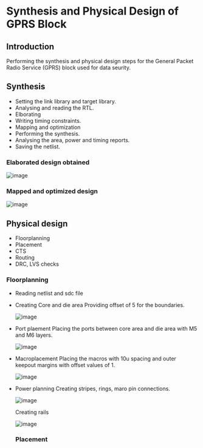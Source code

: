 <h1> Synthesis and Physical Design of GPRS Block </h1>

<h2> Introduction </h2>

Performing the synthesis and physical design steps for the General Packet Radio Service (GPRS) block used for data seurity.

<h2> Synthesis </h2>

- Setting the link library and target library.
- Analysing and reading the RTL.
- Elborating
- Writing timing constraints.
- Mapping and optimization
- Performing the synthesis.
- Analysing the area, power and timing reports.
- Saving the netlist.

<h3> Elaborated design obtained </h3>

![image](https://github.com/user-attachments/assets/203985b3-8973-4dee-98cc-3919ec3b3db0)

<h3> Mapped and optimized design </h3>

![image](https://github.com/user-attachments/assets/a6948887-2009-4354-b499-0979d4bfa23a)

<h2> Physical design </h2>

- Floorplanning
- Placement
- CTS
- Routing
- DRC, LVS checks

<h3> Floorplanning </h3>

- Reading netlist and sdc file
  
- Creating Core and die area
  Providing offset of 5 for the boundaries.

  ![image](https://github.com/user-attachments/assets/f81d16e9-84dd-418e-acf3-f118ef305ba5)

- Port plaement
  Placing the ports between core area and die area with M5 and M6 layers.

  ![image](https://github.com/user-attachments/assets/ecb6ddac-b1f1-4f16-a8e2-18d509664e07)

- Macroplacement
  Placing the macros with 10u spacing and outer keepout margins with offset values of 1.

  ![image](https://github.com/user-attachments/assets/cf642214-17bd-4ec5-a5d3-72bb79506db8)

  
- Power planning
  Creating stripes, rings, maro pin connections.

  ![image](https://github.com/user-attachments/assets/9a4f3b8c-8a1d-4e64-a98f-565c665063e5)

  Creating rails

  ![image](https://github.com/user-attachments/assets/85fc5917-42dd-4f17-af2c-916bdda44f66)

  <h3> Placement </h3>





